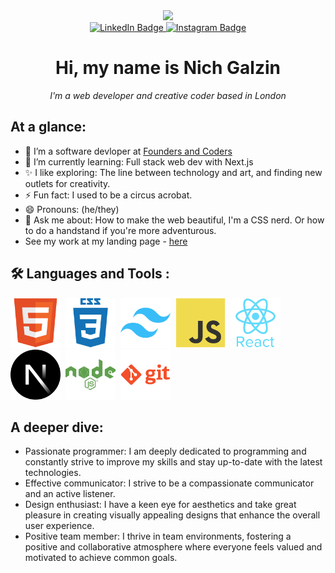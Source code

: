 <div id="header" align='center'>
  <img src="https://media.giphy.com/media/0We53qZZpeDewrrrQO/giphy.gif" width="217"/>
</div>
<div id="badges" align='center'>
  <a href="https://www.linkedin.com/in/nichgalzin/">
    <img src="https://img.shields.io/badge/LinkedIn-grey?style=for-the-badge&logo=linkedin&logoColor=white" alt="LinkedIn Badge"/>
  <a href="https://www.instagram.com/nichgalzin/">
    <img src="https://img.shields.io/badge/Instagram-grey?style=for-the-badge&logo=instagram&logoColor=white" alt="Instagram Badge"/>
  </a>
</div>
  <div align='center'>
    <h1>Hi, my name is Nich Galzin</h1> 
    <p><em>I'm a web developer and creative coder based in London</em></p>
    <p>
  </div>

  ## At a glance:

- 🔭 I’m a software devloper at [Founders and Coders](https://www.foundersandcoders.com/)
- 🌱 I’m currently learning: Full stack web dev with Next.js
- ✨ I like exploring: The line between technology and art, and finding new outlets for creativity.
- ⚡ Fun fact: I used to be a circus acrobat.
- 😄 Pronouns: (he/they)
 - 💬 Ask me about: How to make the web beautiful, I'm a CSS nerd. Or how to do a handstand if you're more adventurous.
 - See my work at my landing page - [here](https://nichgalzin.github.io/about-me/)

  
## :hammer_and_wrench: Languages and Tools :
  
  <div>
    <img src="https://github.com/devicons/devicon/blob/master/icons/html5/html5-original.svg" title="HTML5" alt="HTML" width="80" height="80"/>&nbsp;
    <img src="https://github.com/devicons/devicon/blob/master/icons/css3/css3-plain-wordmark.svg"  title="CSS3" alt="CSS" width="80" height="80"/>&nbsp;
    <img src="https://github.com/devicons/devicon/blob/master/icons/tailwindcss/tailwindcss-plain.svg"  title="Tailwind" alt="Tailwind" width="80" height="80"/>&nbsp;
    <img src="https://github.com/devicons/devicon/blob/master/icons/javascript/javascript-original.svg"       title="JavaScript" alt="JavaScript" width="80" height="80"/>&nbsp;
    <img src="https://github.com/devicons/devicon/blob/master/icons/react/react-original-wordmark.svg" title="React" alt="React" width="80" height="80"/>&nbsp;
    <img src="https://github.com/devicons/devicon/blob/master/icons/nextjs/nextjs-original.svg" title="Next.js" alt="Next" width="80" eight="80" />&nbsp;
    <img src="https://github.com/devicons/devicon/blob/master/icons/nodejs/nodejs-plain-wordmark.svg" title="Node.js" **alt="Node" width="80" height="80"/>&nbsp;
    <img src="https://github.com/devicons/devicon/blob/master/icons/git/git-plain-wordmark.svg" title="Git" **alt="Git" width="80" height="80"/>&nbsp;  
</div>
 
## A deeper dive:
  - Passionate programmer: I am deeply dedicated to programming and constantly strive to improve my skills and stay up-to-date with the latest technologies.
  - Effective communicator: I strive to be a compassionate communicator and an active listener.
  - Design enthusiast: I have a keen eye for aesthetics and take great pleasure in creating visually appealing designs that enhance the overall user experience.
- Positive team member: I thrive in team environments, fostering a positive and collaborative atmosphere where everyone feels valued and motivated to achieve common goals.
  
  
 
  
  
<!--
**nichgalzin/nichgalzin** is a ✨ _special_ ✨ repository because its `README.md` (this file) appears on your GitHub profile.

Here are some ideas to get you started:

- 🔭 I’m currently working on ...
- 🌱 I’m currently learning ...
- 👯 I’m looking to collaborate on ...
- 🤔 I’m looking for help with ...
- 💬 Ask me about ...
- 📫 How to reach me: ...
- 😄 Pronouns: ...
- ⚡ Fun fact: ...
-->
